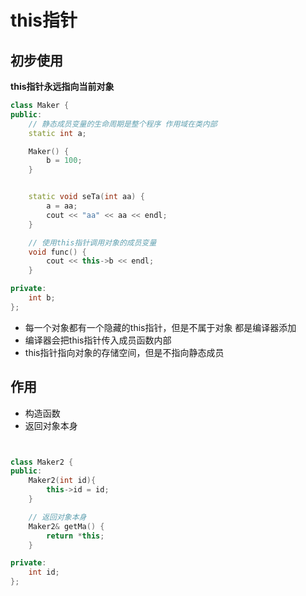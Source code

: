 # this指针


## 初步使用

**this指针永远指向当前对象**

```cpp
class Maker {
public:
	// 静态成员变量的生命周期是整个程序 作用域在类内部
	static int a;

	Maker() {
		b = 100;
	}


	static void seTa(int aa) {
		a = aa;
		cout << "aa" << aa << endl;
	}

	// 使用this指针调用对象的成员变量
	void func() {
		cout << this->b << endl;
	}

private:
	int b;
};


```

* 每一个对象都有一个隐藏的this指针，但是不属于对象 都是编译器添加
* 编译器会把this指针传入成员函数内部
* this指针指向对象的存储空间，但是不指向静态成员

## 作用
* 构造函数
* 返回对象本身
```cpp


class Maker2 {
public:
	Maker2(int id){
		this->id = id;
	}

	// 返回对象本身
	Maker2& getMa() {
		return *this;
	}

private:
	int id;
};
```

